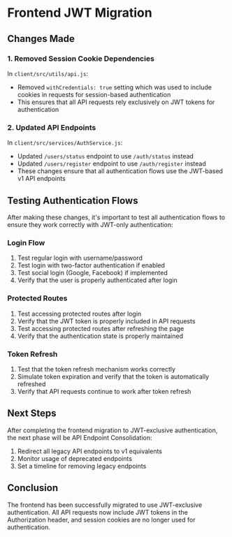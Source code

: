 # Frontend JWT Migration

## Changes Made

### 1. Removed Session Cookie Dependencies

In `client/src/utils/api.js`:
- Removed `withCredentials: true` setting which was used to include cookies in requests for session-based authentication
- This ensures that all API requests rely exclusively on JWT tokens for authentication

### 2. Updated API Endpoints

In `client/src/services/AuthService.js`:
- Updated `/users/status` endpoint to use `/auth/status` instead
- Updated `/users/register` endpoint to use `/auth/register` instead
- These changes ensure that all authentication flows use the JWT-based v1 API endpoints

## Testing Authentication Flows

After making these changes, it's important to test all authentication flows to ensure they work correctly with JWT-only authentication:

### Login Flow
1. Test regular login with username/password
2. Test login with two-factor authentication if enabled
3. Test social login (Google, Facebook) if implemented
4. Verify that the user is properly authenticated after login

### Protected Routes
1. Test accessing protected routes after login
2. Verify that the JWT token is properly included in API requests
3. Test accessing protected routes after refreshing the page
4. Verify that the authentication state is properly maintained

### Token Refresh
1. Test that the token refresh mechanism works correctly
2. Simulate token expiration and verify that the token is automatically refreshed
3. Verify that API requests continue to work after token refresh

## Next Steps

After completing the frontend migration to JWT-exclusive authentication, the next phase will be API Endpoint Consolidation:

1. Redirect all legacy API endpoints to v1 equivalents
2. Monitor usage of deprecated endpoints
3. Set a timeline for removing legacy endpoints

## Conclusion

The frontend has been successfully migrated to use JWT-exclusive authentication. All API requests now include JWT tokens in the Authorization header, and session cookies are no longer used for authentication.